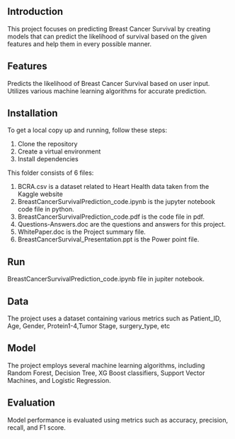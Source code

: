 ## Introduction
This project focuses on predicting Breast Cancer Survival by creating models that can predict the
likelihood of survival based on the given features and help them in every possible manner.

## Features
Predicts the likelihood of Breast Cancer Survival based on user input.
Utilizes various machine learning algorithms for accurate prediction.

## Installation
To get a local copy up and running, follow these steps:
1) Clone the repository
2) Create a virtual environment
3) Install dependencies

This folder consists of 6 files:

1) BCRA.csv is a dataset related to Heart Health data taken from the Kaggle website 
2) BreastCancerSurvivalPrediction_code.ipynb is the jupyter notebook code file in python.
3) BreastCancerSurvivalPrediction_code.pdf is the code file in pdf.
4) Questions-Answers.doc are the questions and answers for this project.
5) WhitePaper.doc is the Project summary file.
6) BreastCancerSurvival_Presentation.ppt is the Power point file.

## Run
BreastCancerSurvivalPrediction_code.ipynb file in jupiter notebook.

## Data
The project uses a dataset containing various metrics such as Patient_ID, Age, Gender, Protein1-4,Tumor Stage, surgery_type, etc

## Model
The project employs several machine learning algorithms, including Random Forest, Decision Tree, XG Boost classifiers, Support Vector Machines, and Logistic Regression.

## Evaluation
Model performance is evaluated using metrics such as accuracy, precision, recall, and F1 score. 
